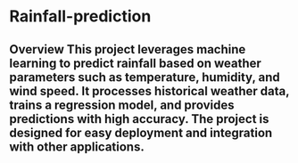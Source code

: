 # Rainfall-prediction
## Overview This project leverages machine learning to predict rainfall based on weather parameters such as temperature, humidity, and wind speed. It processes historical weather data, trains a regression model, and provides predictions with high accuracy. The project is designed for easy deployment and integration with other applications.
